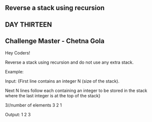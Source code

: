 ## Reverse a stack using recursion
## DAY THIRTEEN
## Challenge Master - Chetna Gola

Hey Coders!

Reverse a stack using recursion and do not use any extra stack.

Example:

Input:
{First line contains an integer N (size of the stack).

Next N lines follow each containing an integer to be stored in the stack where the last integer is at the top of the stack}

3//number of elements
3
2
1

Output:
1
2
3
